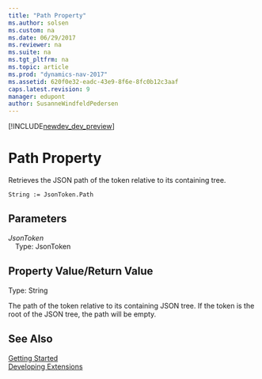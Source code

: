 ```yaml
---
title: "Path Property"
ms.author: solsen
ms.custom: na
ms.date: 06/29/2017
ms.reviewer: na
ms.suite: na
ms.tgt_pltfrm: na
ms.topic: article
ms.prod: "dynamics-nav-2017"
ms.assetid: 620f0e32-eadc-43e9-8f6e-8fc0b12c3aaf
caps.latest.revision: 9
manager: edupont
author: SusanneWindfeldPedersen
---
```


[!INCLUDE[newdev_dev_preview](../includes/newdev_dev_preview.md)]

# Path Property
Retrieves the JSON path of the token relative to its containing tree.

```
String := JsonToken.Path
```

## Parameters
*JsonToken*  
&emsp;Type: JsonToken

## Property Value/Return Value
Type: String

The path of the token relative to its containing JSON tree. If the token is the root of the JSON tree, the path will be empty.

## See Also
[Getting Started](../devenv-get-started.md)  
[Developing Extensions](../devenv-dev-overview.md)
